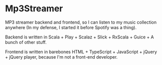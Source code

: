 # Mp3Streamer
MP3 streamer backend and frontend, so I can listen to my music collection anywhere (In my defense, I started it before Spotify was a thing).

Backend is written in Scala + Play + Scalaz + Slick + RxScala + Guice + A bunch of other stuff.

Frontend is written in barebones HTML + TypeScript + JavaScript + jQuery + jQuery player, because I'm not a front-end developer.

